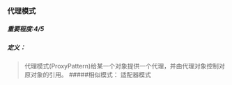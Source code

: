 ### 代理模式
##### 重要程度:4/5
##### 定义：
>代理模式(ProxyPattern)给某一个对象提供一个代理，并由代理对象控制对原对象的引用。
#####相似模式：
>适配器模式